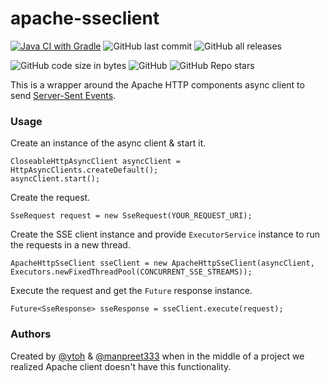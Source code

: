 # apache-sseclient

[![Java CI with Gradle](https://github.com/autopreet/apache-sseclient/actions/workflows/gradle.yml/badge.svg)](https://github.com/autopreet/apache-sseclient/actions/workflows/gradle.yml)
![GitHub last commit](https://img.shields.io/github/last-commit/autopreet/apache-sseclient)
![GitHub all releases](https://img.shields.io/github/downloads/autopreet/apache-sseclient/total)

![GitHub code size in bytes](https://img.shields.io/github/languages/code-size/autopreet/apache-sseclient)
![GitHub](https://img.shields.io/github/license/autopreet/apache-sseclient)
![GitHub Repo stars](https://img.shields.io/github/stars/autopreet/apache-sseclient?style=social)


This is a wrapper around the Apache HTTP components async client to send [Server-Sent Events](https://www.w3.org/TR/eventsource/).

### Usage

Create an instance of the async client & start it.
```
CloseableHttpAsyncClient asyncClient = HttpAsyncClients.createDefault();
asyncClient.start();
```

Create the request.
```
SseRequest request = new SseRequest(YOUR_REQUEST_URI);
```

Create the SSE client instance and provide `ExecutorService` instance to run the requests in a new thread.
```
ApacheHttpSseClient sseClient = new ApacheHttpSseClient(asyncClient, Executors.newFixedThreadPool(CONCURRENT_SSE_STREAMS));
```

Execute the request and get the `Future` response instance.
```
Future<SseResponse> sseResponse = sseClient.execute(request);
```

### Authors

Created by [@ytoh](https://github.com/ytoh) & [@manpreet333](https://github.com/manpreet333) when in the middle of a project we realized Apache client doesn't have this functionality.
